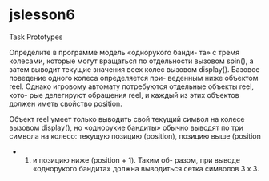 # jslesson6
Task Prototypes

Определите в программе модель «однорукого банди-
та» с тремя колесами, которые могут вращаться по
отдельности вызовом spin(), а затем выводит текущие
значения всех колес вызовом display().
Базовое поведение одного колеса определяется при-
веденным ниже объектом reel. Однако игровому
автомату потребуются отдельные объекты reel, кото-
рые делегируют обращения reel, и каждый из этих
объектов должен иметь свойство position.

Объект reel умеет только выводить свой текущий
символ на колесе вызовом display(), но «однорукие
бандиты» обычно выводят по три символа на колесо:
текущую позицию (position), позицию выше (position
- 1) и позицию ниже (position + 1). Таким об-
разом, при выводе «однорукого бандита» должна
выводиться сетка символов 3 x 3.